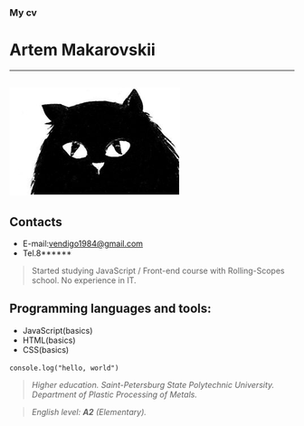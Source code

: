 ### My cv

# Artem Makarovskii
----
![my photo](cat1.png)
----
 ## **Contacts**
 * E-mail:vendigo1984@gmail.com
 * Tel.8******

 >Started studying JavaScript / Front-end course with Rolling-Scopes school. No experience in IT.

 ## **Programming languages and tools:**
 * JavaScript(basics)
 * HTML(basics)
 * CSS(basics)

 `console.log("hello, world")`

 >*Higher education. Saint-Petersburg State Polytechnic University. Department of Plastic Processing of Metals.*
 
 >*English level: **A2** (Elementary).*

